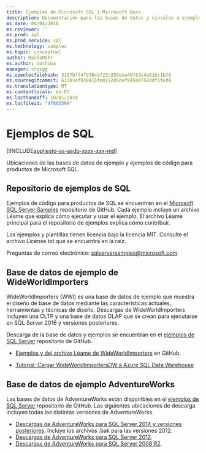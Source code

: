 ```yaml
---
title: Ejemplos de Microsoft SQL | Microsoft Docs
description: Documentación para las bases de datos y vínculos a ejemplos de productos de Microsoft SQL.
ms.date: 04/04/2018
ms.reviewer: ''
ms.prod: sql
ms.prod_service: sql
ms.technology: samples
ms.topic: conceptual
author: MashaMSFT
ms.author: mathoma
manager: craigg
ms.openlocfilehash: 3167bff4f976cbf23c955eea40f63c4a51bc1b76
ms.sourcegitcommit: 61381ef939415fe019285def9450d7583df1fed0
ms.translationtype: MT
ms.contentlocale: es-ES
ms.lasthandoff: 10/01/2018
ms.locfileid: "47802599"
---
```

# <a name="sql-samples"></a>Ejemplos de SQL

[!INCLUDE[appliesto-ss-asdb-xxxx-xxx-md](../includes/appliesto-ss-asdb-asdw-pdw-md.md)]

Ubicaciones de las bases de datos de ejemplo y ejemplos de código para productos de Microsoft SQL.

## <a name="sql-samples-repository"></a>Repositorio de ejemplos de SQL

Ejemplos de código para productos de SQL se encuentran en el [Microsoft SQL Server Samples](https://github.com/microsoft/sql-server-samples) repositorio de GitHub. Cada ejemplo incluye un archivo Léame que explica cómo ejecutar y usar el ejemplo. El archivo Léame principal para el repositorio de ejemplos explica cómo contribuir. 

Los ejemplos y plantillas tienen licencia bajo la licencia MIT. Consulte el archivo License.txt que se encuentra en la raíz.

Preguntas de correo electrónico: sqlserversamples@microsoft.com.


## <a name="wideworldimporters-sample-database"></a>Base de datos de ejemplo de WideWorldImporters

WideWorldImporters (WWI) es una base de datos de ejemplo que muestra el diseño de base de datos mediante las características actuales, herramientas y técnicas de diseño. Descargas de WideWorldImporters incluyen una OLTP y una base de datos OLAP que se crean para ejecutarse en SQL Server 2016 y versiones posteriores. 

Descarga de la base de datos y ejemplos se encuentran en el [ejemplos de SQL Server](https://github.com/Microsoft/sql-server-samples) repositorio de GitHub.


- [Ejemplos y del archivo Léame de WideWorldImporters](https://github.com/Microsoft/sql-server-samples/tree/master/samples/databases/wide-world-importers) en GitHub.

- [Tutorial: Cargar WideWorldImportersDW a Azure SQL Data Warehouse](/azure/sql-data-warehouse/load-data-wideworldimportersdw)


## <a name="adventureworks-sample-database"></a>Base de datos de ejemplo AdventureWorks

Las bases de datos de AdventureWorks están disponibles en el [ejemplos de SQL Server](https://github.com/Microsoft/sql-server-samples) repositorio de GitHub.  Las siguientes ubicaciones de descarga incluyen todas las distintas versiones de AdventureWorks.

- [Descargas de AdventureWorks para SQL Server 2014 y versiones posteriores](https://github.com/Microsoft/sql-server-samples/releases/tag/adventureworks). Incluye los archivos .bak para las versiones 2012.
- [Descargas de AdventureWorks para SQL Server 2012](https://github.com/Microsoft/sql-server-samples/releases/tag/adventureworks2012).
- [Descargas de AdventureWorks para SQL Server 2008 R2](https://github.com/Microsoft/sql-server-samples/releases/tag/adventureworks2008r2).
